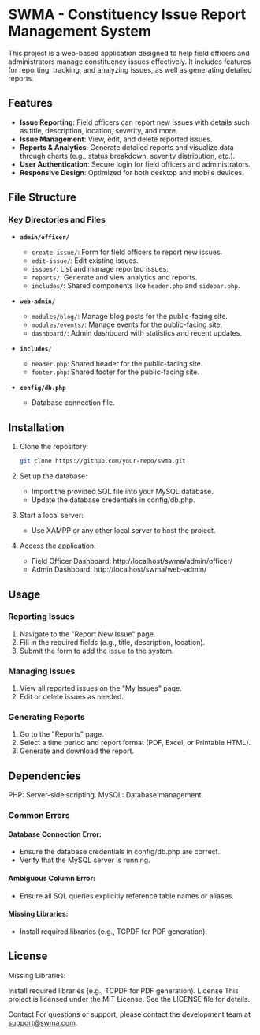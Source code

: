 # SWMA - Constituency Issue Report Management System

This project is a web-based application designed to help field officers and administrators manage constituency issues effectively. It includes features for reporting, tracking, and analyzing issues, as well as generating detailed reports.

## Features

- **Issue Reporting**: Field officers can report new issues with details such as title, description, location, severity, and more.
- **Issue Management**: View, edit, and delete reported issues.
- **Reports & Analytics**: Generate detailed reports and visualize data through charts (e.g., status breakdown, severity distribution, etc.).
- **User Authentication**: Secure login for field officers and administrators.
- **Responsive Design**: Optimized for both desktop and mobile devices.

## File Structure

### Key Directories and Files

- **`admin/officer/`**

  - `create-issue/`: Form for field officers to report new issues.
  - `edit-issue/`: Edit existing issues.
  - `issues/`: List and manage reported issues.
  - `reports/`: Generate and view analytics and reports.
  - `includes/`: Shared components like `header.php` and `sidebar.php`.

- **`web-admin/`**

  - `modules/blog/`: Manage blog posts for the public-facing site.
  - `modules/events/`: Manage events for the public-facing site.
  - `dashboard/`: Admin dashboard with statistics and recent updates.

- **`includes/`**

  - `header.php`: Shared header for the public-facing site.
  - `footer.php`: Shared footer for the public-facing site.

- **`config/db.php`**
  - Database connection file.

## Installation

1. Clone the repository:
   ```bash
   git clone https://github.com/your-repo/swma.git
   ```
2. Set up the database:

   - Import the provided SQL file into your MySQL database.
   - Update the database credentials in config/db.php.

3. Start a local server:

   - Use XAMPP or any other local server to host the project.

4. Access the application:
   - Field Officer Dashboard: http://localhost/swma/admin/officer/
   - Admin Dashboard: http://localhost/swma/web-admin/

## Usage

### Reporting Issues

1. Navigate to the "Report New Issue" page.
2. Fill in the required fields (e.g., title, description, location).
3. Submit the form to add the issue to the system.

### Managing Issues

1. View all reported issues on the "My Issues" page.
2. Edit or delete issues as needed.

### Generating Reports

1. Go to the "Reports" page.
2. Select a time period and report format (PDF, Excel, or Printable HTML).
3. Generate and download the report.

## Dependencies

PHP: Server-side scripting.
MySQL: Database management.

### Common Errors

#### Database Connection Error:

- Ensure the database credentials in config/db.php are correct.
- Verify that the MySQL server is running.

#### Ambiguous Column Error:

- Ensure all SQL queries explicitly reference table names or aliases.

#### Missing Libraries:

- Install required libraries (e.g., TCPDF for PDF generation).

## License

Missing Libraries:

Install required libraries (e.g., TCPDF for PDF generation).
License
This project is licensed under the MIT License. See the LICENSE file for details.

Contact
For questions or support, please contact the development team at support@swma.com.
